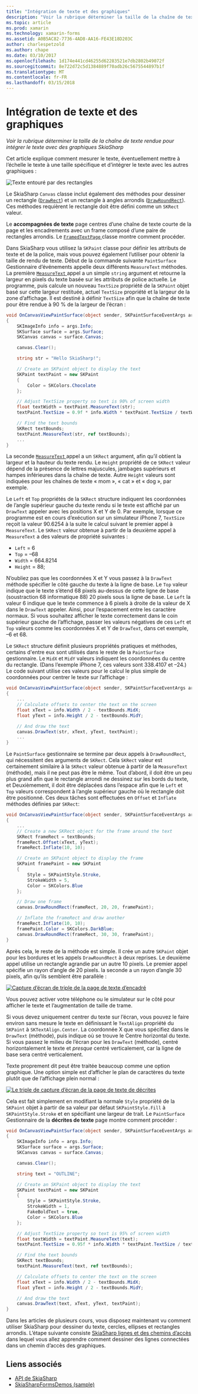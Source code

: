 ```yaml
---
title: "Intégration de texte et des graphiques"
description: "Voir la rubrique déterminer la taille de la chaîne de texte rendue pour intégrer le texte avec des graphiques SkiaSharp"
ms.topic: article
ms.prod: xamarin
ms.technology: xamarin-forms
ms.assetid: A0B5AC82-7736-4AD8-AA16-FE43E18D203C
author: charlespetzold
ms.author: chape
ms.date: 03/10/2017
ms.openlocfilehash: 1d174e441cd46255d62283521e7db2802b49072f
ms.sourcegitcommit: 8e722d72c5d1384889f70adb26c5675544897b1f
ms.translationtype: MT
ms.contentlocale: fr-FR
ms.lasthandoff: 03/15/2018
---
```

# <a name="integrating-text-and-graphics"></a>Intégration de texte et des graphiques

_Voir la rubrique déterminer la taille de la chaîne de texte rendue pour intégrer le texte avec des graphiques SkiaSharp_

Cet article explique comment mesurer le texte, éventuellement mettre à l’échelle le texte à une taille spécifique et d’intégrer le texte avec les autres graphiques :

![](text-images/textandgraphicsexample.png "Texte entouré par des rectangles")

Le SkiaSharp `Canvas` classe inclut également des méthodes pour dessiner un rectangle ([`DrawRect`](https://developer.xamarin.com/api/member/SkiaSharp.SKCanvas.DrawRect/p/SkiaSharp.SKRect/SkiaSharp.SKPaint/)) et un rectangle à angles arrondis ([`DrawRoundRect`](https://developer.xamarin.com/api/member/SkiaSharp.SKCanvas.DrawRoundRect/p/SkiaSharp.SKRect/System.Single/System.Single/SkiaSharp.SKPaint/)). Ces méthodes requièrent le rectangle doit être défini comme un `SKRect` valeur.

Le **accompagnées de texte** page centres d’une chaîne de texte courte de la page et les encadrements avec un frame composé d’une paire de rectangles arrondis. Le [ `FramedTextPage` ](https://github.com/xamarin/xamarin-forms-samples/blob/master/SkiaSharpForms/SkiaSharpFormsDemos/SkiaSharpFormsDemos/SkiaSharpFormsDemos/Basics/FramedTextPage.cs) classe montre comment procéder.

Dans SkiaSharp vous utilisez la `SKPaint` classe pour définir les attributs de texte et de la police, mais vous pouvez également l’utiliser pour obtenir la taille de rendu de texte. Début de la commande suivante `PaintSurface` Gestionnaire d’événements appelle deux différents `MeasureText` méthodes. La première [ `MeasureText` ](https://developer.xamarin.com/api/member/SkiaSharp.SKPaint.MeasureText/p/System.String/) appel a un simple `string` argument et retourne la largeur en pixels du texte basée sur les attributs de police actuelle. Le programme, puis calcule un nouveau `TextSize` propriété de la `SKPaint` objet basé sur cette largeur restituée, actuel `TextSize` propriété et la largeur de la zone d’affichage. Il est destiné à définir `TextSize` afin que la chaîne de texte pour être rendue à 90 % de la largeur de l’écran :

```csharp
void OnCanvasViewPaintSurface(object sender, SKPaintSurfaceEventArgs args)
{
    SKImageInfo info = args.Info;
    SKSurface surface = args.Surface;
    SKCanvas canvas = surface.Canvas;

    canvas.Clear();

    string str = "Hello SkiaSharp!";

    // Create an SKPaint object to display the text
    SKPaint textPaint = new SKPaint
    {
        Color = SKColors.Chocolate
    };

    // Adjust TextSize property so text is 90% of screen width
    float textWidth = textPaint.MeasureText(str);
    textPaint.TextSize = 0.9f * info.Width * textPaint.TextSize / textWidth;

    // Find the text bounds
    SKRect textBounds;
    textPaint.MeasureText(str, ref textBounds);
    ...
}
```

La seconde [ `MeasureText` ](https://developer.xamarin.com/api/member/SkiaSharp.SKPaint.MeasureText/p/System.String/SkiaSharp.SKRect@/) appel a un `SKRect` argument, afin qu’il obtient la largeur et la hauteur du texte rendu. Le `Height` propriété de ce `SKRect` valeur dépend de la présence de lettres majuscules, jambages supérieurs et hampes inférieures dans la chaîne de texte. Autre `Height` valeurs sont indiquées pour les chaînes de texte « mom », « cat » et « dog », par exemple.

Le `Left` et `Top` propriétés de la `SKRect` structure indiquent les coordonnées de l’angle supérieur gauche du texte rendu si le texte est affiché par un `DrawText` appeler avec les positions X et Y de 0. Par exemple, lorsque ce programme est en cours d’exécution sur un simulateur iPhone 7, `TextSize` reçoit la valeur 90.6254 à la suite le calcul suivant le premier appel à `MeasureText`. Le `SKRect` valeur obtenue à partir de la deuxième appel à `MeasureText` a des valeurs de propriété suivantes :

- `Left` = 6
- `Top` = &ndash;68
- `Width` = 664.8214
- `Height` = 88;

N’oubliez pas que les coordonnées X et Y vous passez à la `DrawText` méthode spécifier le côté gauche du texte à la ligne de base. Le `Top` valeur indique que le texte s’étend 68 pixels au-dessus de cette ligne de base (soustraction 68 informatique 88) 20 pixels sous la ligne de base. Le `Left` la valeur 6 indique que le texte commence à 6 pixels à droite de la valeur de X dans le `DrawText` appeler. Ainsi, pour l’espacement entre les caractère normaux. Si vous souhaitez afficher le texte correctement dans le coin supérieur gauche de l’affichage, passer les valeurs négatives de ces `Left` et `Top` valeurs comme les coordonnées X et Y de `DrawText`, dans cet exemple, &ndash;6 et 68.

Le `SKRect` structure définit plusieurs propriétés pratiques et méthodes, certains d'entre eux sont utilisés dans le reste de la `PaintSurface` gestionnaire. Le `MidX` et `MidY` valeurs indiquent les coordonnées du centre du rectangle. (Dans l’exemple iPhone 7, ces valeurs sont 338.4107 et &ndash;24.) Le code suivant utilise ces valeurs pour le calcul le plus simple de coordonnées pour centrer le texte sur l’affichage :

```csharp
void OnCanvasViewPaintSurface(object sender, SKPaintSurfaceEventArgs args)
{
    ...
    // Calculate offsets to center the text on the screen
    float xText = info.Width / 2 - textBounds.MidX;
    float yText = info.Height / 2 - textBounds.MidY;

    // And draw the text
    canvas.DrawText(str, xText, yText, textPaint);
    ...
}
```

Le `PaintSurface` gestionnaire se termine par deux appels à `DrawRoundRect`, qui nécessitent des arguments de `SKRect`. Cela `SKRect` valeur est certainement similaire à la `SKRect` valeur obtenue à partir de la `MeasureText` (méthode), mais il ne peut pas être le même. Tout d’abord, il doit être un peu plus grand afin que le rectangle arrondi ne dessinez sur les bords du texte, et Deuxièmement, il doit être déplacées dans l’espace afin que le `Left` et `Top` valeurs correspondent à l’angle supérieur gauche où le rectangle doit être positionné. Ces deux tâches sont effectuées en `Offset` et `Inflate` méthodes définies par `SKRect`:

```csharp
void OnCanvasViewPaintSurface(object sender, SKPaintSurfaceEventArgs args)
{
    ...
    // Create a new SKRect object for the frame around the text
    SKRect frameRect = textBounds;
    frameRect.Offset(xText, yText);
    frameRect.Inflate(10, 10);

    // Create an SKPaint object to display the frame
    SKPaint framePaint = new SKPaint
    {
        Style = SKPaintStyle.Stroke,
        StrokeWidth = 5,
        Color = SKColors.Blue
    };

    // Draw one frame
    canvas.DrawRoundRect(frameRect, 20, 20, framePaint);

    // Inflate the frameRect and draw another
    frameRect.Inflate(10, 10);
    framePaint.Color = SKColors.DarkBlue;
    canvas.DrawRoundRect(frameRect, 30, 30, framePaint);
}
```

Après cela, le reste de la méthode est simple. Il crée un autre `SKPaint` objet pour les bordures et les appels `DrawRoundRect` à deux reprises. Le deuxième appel utilise un rectangle agrandie par un autre 10 pixels. Le premier appel spécifie un rayon d’angle de 20 pixels. la seconde a un rayon d’angle 30 pixels, afin qu’ils semblent être parallèle :

 [![](text-images/framedtext-small.png "Capture d’écran de triple de la page de texte d’encadré")](text-images/framedtext-large.png#lightbox "Triple capture d’écran de la page de texte d’encadré")

Vous pouvez activer votre téléphone ou le simulateur sur le côté pour afficher le texte et l’augmentation de taille de trame.

Si vous devez uniquement centrer du texte sur l’écran, vous pouvez le faire environ sans mesure le texte en définissant le `TextAlign` propriété du `SKPaint` à `SKTextAlign.Center`. La coordonnée X que vous spécifiez dans le `DrawText` (méthode), puis indique où se trouve le Centre horizontal du texte. Si vous passez le milieu de l’écran pour les `DrawText` (méthode), centré horizontalement le texte et *presque* centré verticalement, car la ligne de base sera centré verticalement.

Texte proprement dit peut être traitée beaucoup comme une option graphique. Une option simple est d’afficher le plan de caractères du texte plutôt que de l’affichage plein normal :

[![](text-images/outlinedtext-small.png "Le triple de capture d’écran de la page de texte de décrites")](text-images/outlinedtext-large.png#lightbox "Triple capture d’écran de la page décrite de texte")

Cela est fait simplement en modifiant la normale `Style` propriété de la `SKPaint` objet à partir de sa valeur par défaut `SKPaintStyle.Fill` à `SKPaintStyle.Stroke` et en spécifiant une largeur de trait. Le `PaintSurface` Gestionnaire de la **décrites de texte** page montre comment procéder :

```csharp
void OnCanvasViewPaintSurface(object sender, SKPaintSurfaceEventArgs args)
{
    SKImageInfo info = args.Info;
    SKSurface surface = args.Surface;
    SKCanvas canvas = surface.Canvas;

    canvas.Clear();

    string text = "OUTLINE";

    // Create an SKPaint object to display the text
    SKPaint textPaint = new SKPaint
    {
        Style = SKPaintStyle.Stroke,
        StrokeWidth = 1,
        FakeBoldText = true,
        Color = SKColors.Blue
    };

    // Adjust TextSize property so text is 95% of screen width
    float textWidth = textPaint.MeasureText(text);
    textPaint.TextSize = 0.95f * info.Width * textPaint.TextSize / textWidth;

    // Find the text bounds
    SKRect textBounds;
    textPaint.MeasureText(text, ref textBounds);

    // Calculate offsets to center the text on the screen
    float xText = info.Width / 2 - textBounds.MidX;
    float yText = info.Height / 2 - textBounds.MidY;

    // And draw the text
    canvas.DrawText(text, xText, yText, textPaint);
}
```

 Dans les articles de plusieurs cours, vous disposez maintenant vu comment utiliser SkiaSharp pour dessiner du texte, cercles, ellipses et rectangles arrondis. L’étape suivante consiste [SkiaSharp lignes et des chemins d’accès](~/xamarin-forms/user-interface/graphics/skiasharp/paths/paths.md) dans lequel vous allez apprendre comment dessiner des lignes connectées dans un chemin d’accès des graphiques.


## <a name="related-links"></a>Liens associés

- [API de SkiaSharp](https://developer.xamarin.com/api/root/SkiaSharp/)
- [SkiaSharpFormsDemos (sample)](https://developer.xamarin.com/samples/xamarin-forms/SkiaSharpForms/SkiaSharpFormsDemos/)
